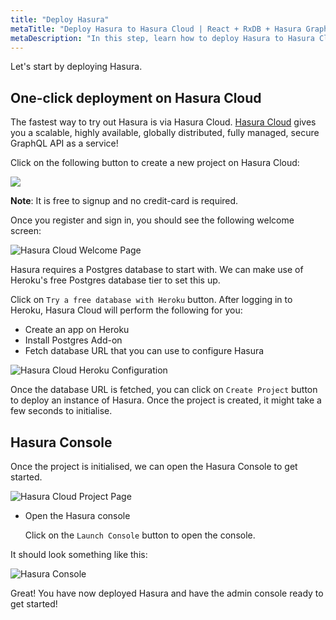 ```yaml
---
title: "Deploy Hasura"
metaTitle: "Deploy Hasura to Hasura Cloud | React + RxDB + Hasura GraphQL Tutorial"
metaDescription: "In this step, learn how to deploy Hasura to Hasura Cloud using Postgres add-on from Postgres"
---
```


Let's start by deploying Hasura.

## One-click deployment on Hasura Cloud

The fastest way to try out Hasura is via Hasura Cloud. [Hasura Cloud](https://hasura.io/cloud/) gives you a scalable, highly available, globally distributed, fully managed, secure GraphQL API as a service!

Click on the following button to create a new project on Hasura Cloud:

<a href="https://cloud.hasura.io/?pg=learn-rxdb&plcmt=body&tech=default" target="_blank"><img src="https://graphql-engine-cdn.hasura.io/assets/main-site/deploy-hasura-cloud.png" /></a>

**Note**: It is free to signup and no credit-card is required.

Once you register and sign in, you should see the following welcome screen:

![Hasura Cloud Welcome Page](https://graphql-engine-cdn.hasura.io/learn-hasura/assets/graphql-hasura/hasura-cloud-welcome.png)

Hasura requires a Postgres database to start with. We can make use of Heroku's free Postgres database tier to set this up.

Click on `Try a free database with Heroku` button. After logging in to Heroku, Hasura Cloud will perform the following for you:

- Create an app on Heroku
- Install Postgres Add-on
- Fetch database URL that you can use to configure Hasura

![Hasura Cloud Heroku Configuration](https://graphql-engine-cdn.hasura.io/learn-hasura/assets/graphql-hasura/hasura-cloud-heroku-setup.png)

Once the database URL is fetched, you can click on `Create Project` button to deploy an instance of Hasura. Once the project is created, it might take a few seconds to initialise.

## Hasura Console

Once the project is initialised, we can open the Hasura Console to get started.

![Hasura Cloud Project Page](https://graphql-engine-cdn.hasura.io/learn-hasura/assets/graphql-hasura/hasura-cloud-project-page.png)

- Open the Hasura console

    Click on the `Launch Console` button to open the console. 

It should look something like this:

![Hasura Console](https://graphql-engine-cdn.hasura.io/learn-hasura/assets/graphql-hasura/hasura-console.png)

Great! You have now deployed Hasura and have the admin console ready to get started!
